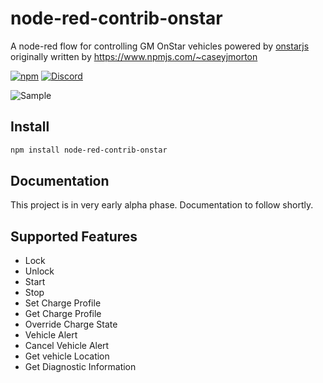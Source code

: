 # node-red-contrib-onstar
A node-red flow for controlling GM OnStar vehicles powered by [onstarjs](https://github.com/samrum/OnStarJS) originally written by https://www.npmjs.com/~caseyjmorton

[![npm](https://img.shields.io/npm/v/node-red-contrib-onstar.svg)](https://www.npmjs.com/package/node-red-contrib-onstar)
[![Discord](https://img.shields.io/discord/913133909909323887)](https://discord.gg/XX5sz6T9)

![Sample](https://i.imgur.com/wXMHZWT.png)

## Install
```sh
npm install node-red-contrib-onstar
```

## Documentation
This project is in very early alpha phase.  Documentation to follow shortly.

## Supported Features
- Lock
- Unlock
- Start
- Stop
- Set Charge Profile
- Get Charge Profile
- Override Charge State
- Vehicle Alert
- Cancel Vehicle Alert
- Get vehicle Location
- Get Diagnostic Information
